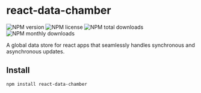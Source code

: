 # react-data-chamber

![NPM version](https://img.shields.io/npm/v/react-data-chamber.svg?style=flat)
![NPM license](https://img.shields.io/npm/l/react-data-chamber.svg?style=flat)
![NPM total downloads](https://img.shields.io/npm/dt/react-data-chamber.svg?style=flat)
![NPM monthly downloads](https://img.shields.io/npm/dm/react-data-chamber.svg?style=flat)

A global data store for react apps that seamlessly handles synchronous and asynchronous updates.

## Install

```bash
npm install react-data-chamber
```
